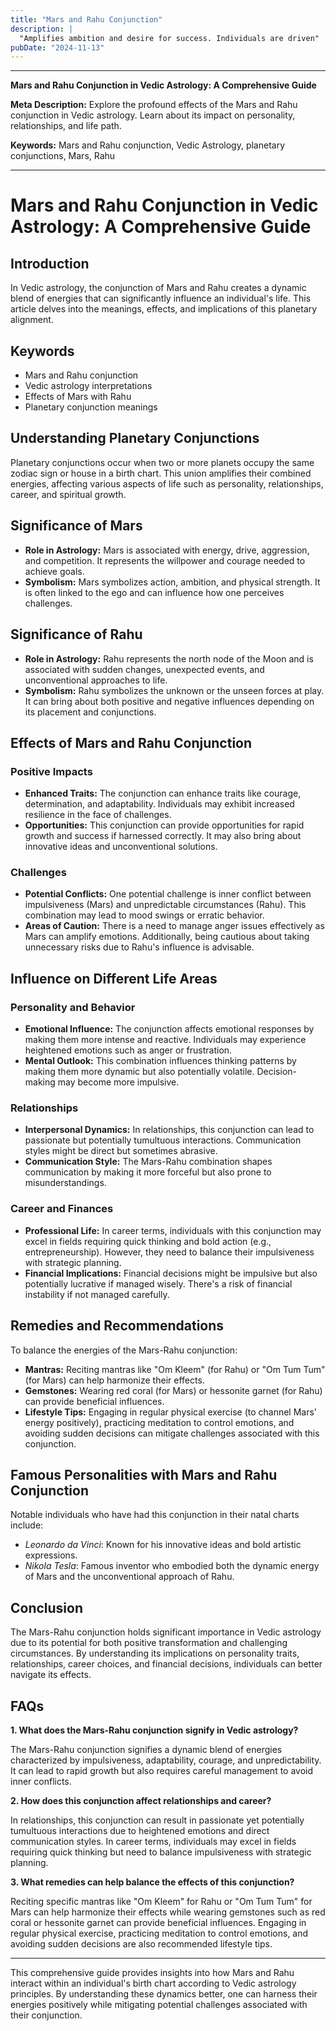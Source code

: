 ```yaml
---
title: "Mars and Rahu Conjunction"
description: |
  "Amplifies ambition and desire for success. Individuals are driven"
pubDate: "2024-11-13"
---
```


---

**Mars and Rahu Conjunction in Vedic Astrology: A Comprehensive Guide**

**Meta Description:** Explore the profound effects of the Mars and Rahu conjunction in Vedic astrology. Learn about its impact on personality, relationships, and life path.

**Keywords:** Mars and Rahu conjunction, Vedic Astrology, planetary conjunctions, Mars, Rahu

---

# Mars and Rahu Conjunction in Vedic Astrology: A Comprehensive Guide

## Introduction

In Vedic astrology, the conjunction of Mars and Rahu creates a dynamic blend of energies that can significantly influence an individual's life. This article delves into the meanings, effects, and implications of this planetary alignment.

## Keywords

- Mars and Rahu conjunction
- Vedic astrology interpretations
- Effects of Mars with Rahu
- Planetary conjunction meanings

## Understanding Planetary Conjunctions

Planetary conjunctions occur when two or more planets occupy the same zodiac sign or house in a birth chart. This union amplifies their combined energies, affecting various aspects of life such as personality, relationships, career, and spiritual growth.

## Significance of Mars

- **Role in Astrology:** Mars is associated with energy, drive, aggression, and competition. It represents the willpower and courage needed to achieve goals.
- **Symbolism:** Mars symbolizes action, ambition, and physical strength. It is often linked to the ego and can influence how one perceives challenges.

## Significance of Rahu

- **Role in Astrology:** Rahu represents the north node of the Moon and is associated with sudden changes, unexpected events, and unconventional approaches to life.
- **Symbolism:** Rahu symbolizes the unknown or the unseen forces at play. It can bring about both positive and negative influences depending on its placement and conjunctions.

## Effects of Mars and Rahu Conjunction

### Positive Impacts

- **Enhanced Traits:** The conjunction can enhance traits like courage, determination, and adaptability. Individuals may exhibit increased resilience in the face of challenges.
- **Opportunities:** This conjunction can provide opportunities for rapid growth and success if harnessed correctly. It may also bring about innovative ideas and unconventional solutions.

### Challenges

- **Potential Conflicts:** One potential challenge is inner conflict between impulsiveness (Mars) and unpredictable circumstances (Rahu). This combination may lead to mood swings or erratic behavior.
- **Areas of Caution:** There is a need to manage anger issues effectively as Mars can amplify emotions. Additionally, being cautious about taking unnecessary risks due to Rahu's influence is advisable.

## Influence on Different Life Areas

### Personality and Behavior

- **Emotional Influence:** The conjunction affects emotional responses by making them more intense and reactive. Individuals may experience heightened emotions such as anger or frustration.
- **Mental Outlook:** This combination influences thinking patterns by making them more dynamic but also potentially volatile. Decision-making may become more impulsive.

### Relationships

- **Interpersonal Dynamics:** In relationships, this conjunction can lead to passionate but potentially tumultuous interactions. Communication styles might be direct but sometimes abrasive.
- **Communication Style:** The Mars-Rahu combination shapes communication by making it more forceful but also prone to misunderstandings.

### Career and Finances

- **Professional Life:** In career terms, individuals with this conjunction may excel in fields requiring quick thinking and bold action (e.g., entrepreneurship). However, they need to balance their impulsiveness with strategic planning.
- **Financial Implications:** Financial decisions might be impulsive but also potentially lucrative if managed wisely. There's a risk of financial instability if not managed carefully.

## Remedies and Recommendations

To balance the energies of the Mars-Rahu conjunction:

- **Mantras:** Reciting mantras like "Om Kleem" (for Rahu) or "Om Tum Tum" (for Mars) can help harmonize their effects.
- **Gemstones:** Wearing red coral (for Mars) or hessonite garnet (for Rahu) can provide beneficial influences.
- **Lifestyle Tips:** Engaging in regular physical exercise (to channel Mars' energy positively), practicing meditation to control emotions, and avoiding sudden decisions can mitigate challenges associated with this conjunction.

## Famous Personalities with Mars and Rahu Conjunction

Notable individuals who have had this conjunction in their natal charts include:

- *Leonardo da Vinci*: Known for his innovative ideas and bold artistic expressions.
- *Nikola Tesla*: Famous inventor who embodied both the dynamic energy of Mars and the unconventional approach of Rahu.

## Conclusion

The Mars-Rahu conjunction holds significant importance in Vedic astrology due to its potential for both positive transformation and challenging circumstances. By understanding its implications on personality traits, relationships, career choices, and financial decisions, individuals can better navigate its effects.

## FAQs

**1. What does the Mars-Rahu conjunction signify in Vedic astrology?**

The Mars-Rahu conjunction signifies a dynamic blend of energies characterized by impulsiveness, adaptability, courage, and unpredictability. It can lead to rapid growth but also requires careful management to avoid inner conflicts.

**2. How does this conjunction affect relationships and career?**

In relationships, this conjunction can result in passionate yet potentially tumultuous interactions due to heightened emotions and direct communication styles. In career terms, individuals may excel in fields requiring quick thinking but need to balance impulsiveness with strategic planning.

**3. What remedies can help balance the effects of this conjunction?**

Reciting specific mantras like "Om Kleem" for Rahu or "Om Tum Tum" for Mars can help harmonize their effects while wearing gemstones such as red coral or hessonite garnet can provide beneficial influences. Engaging in regular physical exercise, practicing meditation to control emotions, and avoiding sudden decisions are also recommended lifestyle tips.

---

This comprehensive guide provides insights into how Mars and Rahu interact within an individual's birth chart according to Vedic astrology principles. By understanding these dynamics better, one can harness their energies positively while mitigating potential challenges associated with their conjunction.